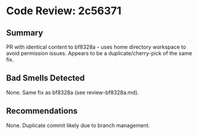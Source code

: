 # Code Review: 2c56371

## Summary
PR with identical content to bf8328a - uses home directory workspace to avoid permission issues. Appears to be a duplicate/cherry-pick of the same fix.

## Bad Smells Detected
None. Same fix as bf8328a (see review-bf8328a.md).

## Recommendations
None. Duplicate commit likely due to branch management.
